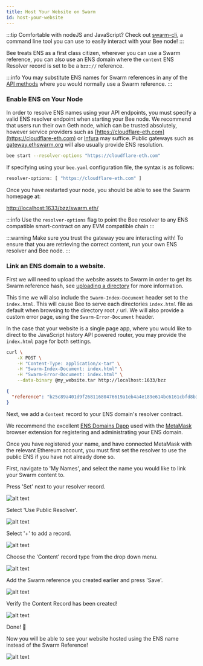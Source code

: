 ```yaml
---
title: Host Your Website on Swarm
id: host-your-website
---
```


:::tip
Comfortable with nodeJS and JavaScript? Check out [swarm-cli](/docs/bee/working-with-bee/bee-tools), a command line tool you can use to easily interact with your Bee node!
:::

Bee treats ENS as a first class citizen, wherever you can use a Swarm reference, you can also use an ENS domain where the `content` ENS Resolver record is set to be a `bzz://` reference.

:::info
You may substitute ENS names for Swarm references in any of the [API methods](/docs/api-reference/) where you would normally use a Swarm reference.
:::

### Enable ENS on Your Node

In order to resolve ENS names using your API endpoints, you must specify a valid ENS resolver endpoint when starting your Bee node. We recommend that users run their own Geth node, which can be trusted absolutely, however service providers such as [https://cloudflare-eth.com](https://cloudflare-eth.com) or [Infura](https://infura.io) may suffice. Public gateways such as [gateway.ethswarm.org](https://gateway.ethswarm.org) will also usually provide ENS resolution.

```bash
bee start --resolver-options "https://cloudflare-eth.com"
```

If specifying using your `bee.yaml` configuration file, the syntax is as follows:

```bash
resolver-options: [ "https://cloudflare-eth.com" ]
```

Once you have restarted your node, you should be able to see the Swarm homepage at:

[http://localhost:1633/bzz/swarm.eth/](http://localhost:1633/bzz/swarm.eth/)

:::info
Use the `resolver-options` flag to point the Bee resolver to any ENS compatible smart-contract on any EVM compatible chain
:::

:::warning
Make sure you trust the gateway you are interacting with! To ensure that you are retrieving the correct content, run your own ENS resolver and Bee node.
:::

### Link an ENS domain to a website.

First we will need to upload the website assets to Swarm in order to
get its Swarm reference hash, see
[uploading a directory](/docs/develop/access-the-swarm/upload-and-download)
for more information.

This time we will also include the `Swarm-Index-Document` header set to the `index.html`. This will cause Bee to serve each directories `index.html` file as default when browsing to the directory root `/` url. We will also provide a custom error page, using the `Swarm-Error-Document` header.

In the case that your website is a single page app, where you would like to direct to the JavaScript history API powered router, you may provide the `index.html` page for both settings.

```bash
curl \
	-X POST \
	-H "Content-Type: application/x-tar" \
	-H "Swarm-Index-Document: index.html" \
	-H "Swarm-Error-Document: index.html" \
	--data-binary @my_website.tar http://localhost:1633/bzz
```

```json
{
  "reference": "b25c89a401d9f26811680476619a1eb4a4e189e614bc6161cbfd8b343214917b"
}
```

Next, we add a `Content` record to your ENS domain's resolver contract.

We recommend the excellent [ENS Domains Dapp](https://app.ens.domains/) used
with the [MetaMask](https://metamask.io/) browser extension for registering and
administrating your ENS domain.

Once you have registered your name, and have connected MetaMask with the
relevant Ethereum account, you must first set the resolver to use the public ENS
if you have not already done so.

First, navigate to 'My Names', and select the name you would like to link your Swarm content to.

Press 'Set' next to your resolver record.

![alt text](/img/ens-1.png "Press set resolver.")

Select 'Use Public Resolver'.

![alt text](/img/ens-2.png "Use Public Resolver.")

Select '+' to add a record.

![alt text](/img/ens-3.png "Press add a record.")

Choose the 'Content' record type from the drop down menu.

![alt text](/img/ens-4.png "Choose the content record type from the drop down menu.")

Add the Swarm reference you created earlier and press 'Save'.

![alt text](/img/ens-5.png "Add the Swarm reference you created earlier and press 'Save'.")

Verify the Content Record has been created!

![alt text](/img/ens-6.png "Verify the Content Record has been created.")

Done! 👏

Now you will be able to see your website hosted using the ENS name instead of the Swarm Reference!

![alt text](/img/ens-7.png "View your website using the ENS name.")
